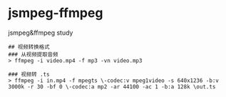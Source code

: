 # jsmpeg-ffmpeg
jsmpeg&amp;ffmpeg study

```
## 视频转换格式
### 从视频提取音频
> ffmpeg -i video.mp4 -f mp3 -vn video.mp3

### 视频转 .ts
> ffmpeg -i in.mp4 -f mpegts \-codec:v mpeg1video -s 640x1236 -b:v 3000k -r 30 -bf 0 \-codec:a mp2 -ar 44100 -ac 1 -b:a 128k \out.ts
```
